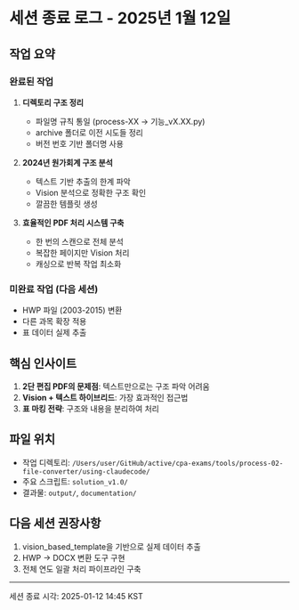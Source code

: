 # 세션 종료 로그 - 2025년 1월 12일

## 작업 요약

### 완료된 작업
1. **디렉토리 구조 정리**
   - 파일명 규칙 통일 (process-XX → 기능_vX.XX.py)
   - archive 폴더로 이전 시도들 정리
   - 버전 번호 기반 폴더명 사용

2. **2024년 원가회계 구조 분석**
   - 텍스트 기반 추출의 한계 파악
   - Vision 분석으로 정확한 구조 확인
   - 깔끔한 템플릿 생성

3. **효율적인 PDF 처리 시스템 구축**
   - 한 번의 스캔으로 전체 분석
   - 복잡한 페이지만 Vision 처리
   - 캐싱으로 반복 작업 최소화

### 미완료 작업 (다음 세션)
- HWP 파일 (2003-2015) 변환
- 다른 과목 확장 적용
- 표 데이터 실제 추출

## 핵심 인사이트
1. **2단 편집 PDF의 문제점**: 텍스트만으로는 구조 파악 어려움
2. **Vision + 텍스트 하이브리드**: 가장 효과적인 접근법
3. **표 마킹 전략**: 구조와 내용을 분리하여 처리

## 파일 위치
- 작업 디렉토리: `/Users/user/GitHub/active/cpa-exams/tools/process-02-file-converter/using-claudecode/`
- 주요 스크립트: `solution_v1.0/`
- 결과물: `output/`, `documentation/`

## 다음 세션 권장사항
1. vision_based_template을 기반으로 실제 데이터 추출
2. HWP → DOCX 변환 도구 구현
3. 전체 연도 일괄 처리 파이프라인 구축

---
세션 종료 시각: 2025-01-12 14:45 KST